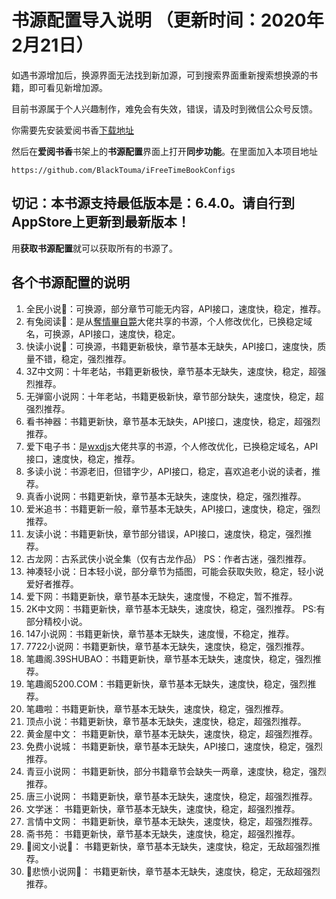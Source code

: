 ﻿# 书源配置导入说明 （更新时间：2020年2月21日）
 
 
如遇书源增加后，换源界面无法找到新加源，可到搜索界面重新搜索想换源的书籍，即可看见新增加源。


目前书源属于个人兴趣制作，难免会有失效，错误，请及时到微信公众号反馈。


你需要先安装爱阅书香[下载地址](https://itunes.apple.com/cn/app/e7-88-b1-e9-98-85-e4-b9-a6-e9-a6-99/id1137819437?mt=8)

然后在**爱阅书香**书架上的**书源配置**界面上打开**同步功能**。在里面加入本项目地址

```
https://github.com/BlackTouma/iFreeTimeBookConfigs
```

## 切记：本书源支持最低版本是：6.4.0。请自行到AppStore上更新到最新版本！

用**获取书源配置**就可以获取所有的书源了。

## 各个书源配置的说明
1. 全民小说📖：可换源，部分章节可能无内容，API接口，速度快，稳定，推荐。
2. 有兔阅读📖：是从[奪情畢自斃](https://y154541000.github.io/BookConfig/)大佬共享的书源，个人修改优化，已换稳定域名，可换源，API接口，速度快，稳定。
3. 快读小说📖：可换源，书籍更新极快，章节基本无缺失，API接口，速度快，质量不错，稳定，强烈推荐。
4. 3Z中文网：十年老站，书籍更新极快，章节基本无缺失，速度快，稳定，超强烈推荐。
5. 无弹窗小说网：十年老站，书籍更极新快，章节部分缺失，速度快，稳定，超强烈推荐。
5. 看书神器：书籍更新快，章节基本无缺失，API接口，速度快，稳定，超强烈推荐。
7. 爱下电子书：是[wxdjs](https://github.com/wxdjs/iFreeTimebookConfigs)大佬共享的书源，个人修改优化，已换稳定域名，API接口，速度快，稳定，推荐。
8. 多读小说：书源老旧，但错字少，API接口，稳定，喜欢追老小说的读者，推荐。
9. 真香小说网：书籍更新快，章节基本无缺失，速度快，稳定，强烈推荐。
10. 爱米追书：书籍更新一般，章节基本无缺失，API接口，速度快，稳定，强烈推荐。
11. 友读小说：书籍更新快，章节部分错误，API接口，速度快，稳定，强烈推荐。
12. 古龙网：古系武侠小说全集（仅有古龙作品）   PS：作者古迷，强烈推荐。
13. 神凑轻小说：日本轻小说，部分章节为插图，可能会获取失败，稳定，轻小说爱好者推荐。
14. 爱下网：书籍更新快，章节基本无缺失，速度慢，不稳定，暂不推荐。
15. 2K中文网：书籍更新快，章节基本无缺失，速度快，稳定，强烈推荐。   PS:有部分精校小说。
16. 147小说网：书籍更新快，章节基本无缺失，速度慢，不稳定，推荐。
17. 7722小说网：书籍更新快，章节基本无缺失，速度快，稳定，强烈推荐。
18. 笔趣阁.39SHUBAO：书籍更新快，章节基本无缺失，速度快，稳定，强烈推荐。
19. 笔趣阁5200.COM：书籍更新快，章节基本无缺失，速度快，稳定，强烈推荐。
20. 笔趣啦：书籍更新快，章节基本无缺失，速度快，稳定，强烈推荐。
21. 顶点小说：书籍更新快，章节基本无缺失，速度快，稳定，超强烈推荐。
22. 黄金屋中文： 书籍更新快，章节基本无缺失，速度快，稳定，超强烈推荐。
23. 免费小说城： 书籍更新快，章节基本无缺失，API接口，速度快，稳定，强烈推荐。
24. 青豆小说网： 书籍更新快，部分书籍章节会缺失一两章，速度快，稳定，强烈推荐。
25. 唐三小说网： 书籍更新快，章节基本无缺失，速度快，稳定，超强烈推荐。
26. 文学迷： 书籍更新快，章节基本无缺失，速度快，稳定，超强烈推荐。
27. 言情中文网： 书籍更新快，章节基本无缺失，速度快，稳定，超强烈推荐。
28. 斋书苑： 书籍更新快，章节基本无缺失，速度快，稳定，超强烈推荐。
29. 📖阅文小说📖： 书籍更新快，章节基本无缺失，速度快，稳定，无敌超强烈推荐。
30. 📖悲愤小说网📖： 书籍更新快，章节基本无缺失，速度快，稳定，无敌超强烈推荐。















